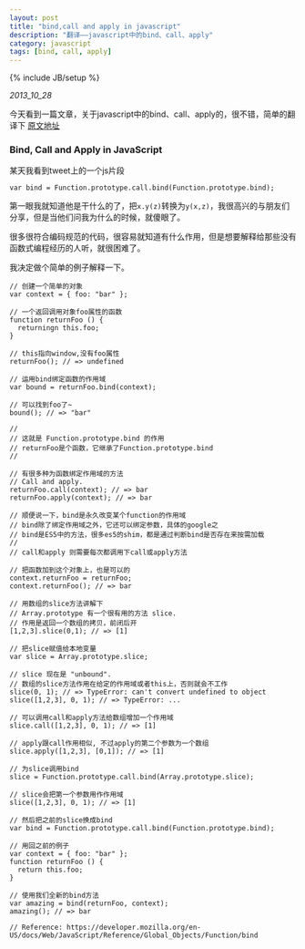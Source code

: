 ```yaml
---
layout: post
title: "bind,call and apply in javascript"
description: "翻译——javascript中的bind、call、apply"
category: javascript 
tags: [bind, call, apply]
---
```

{% include JB/setup %}

_2013_10_28_ 

今天看到一篇文章，关于javascript中的bind、call、apply的，很不错，简单的翻译下
[原文地址](https://variadic.me/posts/2013-10-22-bind-call-and-apply-in-javascript.html)

### Bind, Call and Apply in JavaScript

某天我看到tweet上的一个js片段
	
	var bind = Function.prototype.call.bind(Function.prototype.bind);

第一眼我就知道他是干什么的了，把`x.y(z)`转换为`y(x,z)`，我很高兴的与朋友们分享，但是当他们问我为什么的时候，就傻眼了。

很多很符合编码规范的代码，很容易就知道有什么作用，但是想要解释给那些没有函数式编程经历的人听，就很困难了。

我决定做个简单的例子解释一下。

	// 创建一个简单的对象
	var context = { foo: "bar" };

	// 一个返回调用对象foo属性的函数
	function returnFoo () {
	  returningn this.foo;
	}

	// this指向window,没有foo属性
	returnFoo(); // => undefined

	// 运用bind绑定函数的作用域
	var bound = returnFoo.bind(context);

	// 可以找到foo了~
	bound(); // => "bar"

	//
	// 这就是 Function.prototype.bind 的作用
	// returnFoo是个函数，它继承了Function.prototype.bind
	//

	// 有很多种为函数绑定作用域的方法
	// Call and apply.
	returnFoo.call(context); // => bar
	returnFoo.apply(context); // => bar

	// 顺便说一下，bind是永久改变某个function的作用域
	// bind除了绑定作用域之外，它还可以绑定参数，具体的google之
	// bind是ES5中的方法，很多es5的shim，都是通过判断bind是否存在来按需加载
	//
	// call和apply 则需要每次都调用下call或apply方法

	// 把函数加到这个对象上，也是可以的
	context.returnFoo = returnFoo;
	context.returnFoo(); // => bar

	// 用数组的slice方法讲解下
	// Array.prototype 有一个很有用的方法 slice.
	// 作用是返回一个数组的拷贝，前闭后开
	[1,2,3].slice(0,1); // => [1]

	// 把slice赋值给本地变量
	var slice = Array.prototype.slice;

	// slice 现在是 "unbound".
	// 数组的slice方法作用在给定的作用域或者this上，否则就会不工作
	slice(0, 1); // => TypeError: can't convert undefined to object
	slice([1,2,3], 0, 1); // => TypeError: ...

	// 可以调用call和apply方法给数组增加一个作用域
	slice.call([1,2,3], 0, 1); // => [1]

	// apply跟call作用相似, 不过apply的第二个参数为一个数组
	slice.apply([1,2,3], [0,1]); // => [1]

	// 为slice调用bind
	slice = Function.prototype.call.bind(Array.prototype.slice);

	// slice会把第一个参数用作作用域
	slice([1,2,3], 0, 1); // => [1]

	// 然后把之前的slice换成bind
	var bind = Function.prototype.call.bind(Function.prototype.bind);

	// 用回之前的例子
	var context = { foo: "bar" };
	function returnFoo () {
	  return this.foo;
	}

	// 使用我们全新的bind方法
	var amazing = bind(returnFoo, context);
	amazing(); // => bar

	// Reference: https://developer.mozilla.org/en-US/docs/Web/JavaScript/Reference/Global_Objects/Function/bind


